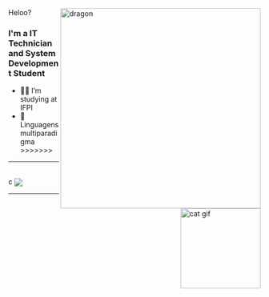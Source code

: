<div>
  
<img align="right" width="400" alt="dragon" src="https://i.pinimg.com/originals/5f/29/30/5f293030b863a0c6f927959f7c57d3bc.jpg"/>
Heloo?
<img align="right" alt="cat gif" height="160px" src="https://media.giphy.com/media/v1.Y2lkPTc5MGI3NjExN2tkYjFubTR1MzZxdWRtNXJqZ3A1MDF1N3N6djR4NnVmNGtxeDJqeCZlcD12MV9pbnRlcm5hbF9naWZfYnlfaWQmY3Q9Zw/3oKIPnAiaMCws8nOsE/giphy.gif" />

### I'm a IT Technician and System Development Student 

- 👨‍💻 I’m studying at IFPI
- 🎱 Linguagens multiparadigma >>>>>>>

---

<br/>
  c
    <a href="">
      <img align="center" src="https://github-readme-stats.vercel.app/api/top-langs/?username=msruan&theme=react&line_height=40&hide=css"/>
    </a>
</div

<br/>

---

